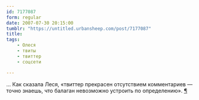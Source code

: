 ```yaml
---
id: 7177087
form: regular
date: 2007-07-30 20:15:00
tumblr: "https://untitled.urbansheep.com/post/7177087"
title:
tags:
    - Олеся
    - твиты
    - твиттер
    - соцсети

---
```


<p>&hellip; Как сказала Леся, «твиттер прекрасен отсутствием комментариев — точно знаешь, что балаган невозможно устроить по определению». <a href="http://twitter.com/urbansheep/statuses/176731002">¶</a></p>

